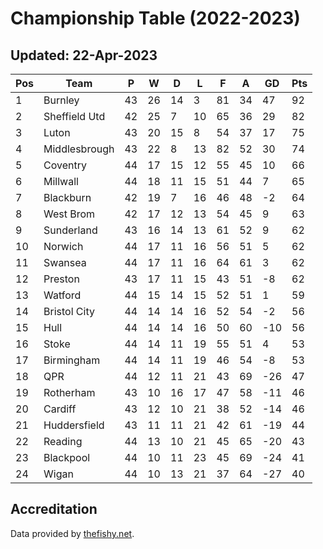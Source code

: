 # Championship Table (2022-2023)
## Updated: 22-Apr-2023

| Pos | Team | P | W | D | L | F | A | GD | Pts |
| --- | --- | --- | --- | --- | --- | --- | --- | --- | --- |
| 1 | Burnley | 43 | 26 | 14 | 3 | 81 | 34 | 47 | 92 |
| 2 | Sheffield Utd | 42 | 25 | 7 | 10 | 65 | 36 | 29 | 82 |
| 3 | Luton | 43 | 20 | 15 | 8 | 54 | 37 | 17 | 75 |
| 4 | Middlesbrough | 43 | 22 | 8 | 13 | 82 | 52 | 30 | 74 |
| 5 | Coventry | 44 | 17 | 15 | 12 | 55 | 45 | 10 | 66 |
| 6 | Millwall | 44 | 18 | 11 | 15 | 51 | 44 | 7 | 65 |
| 7 | Blackburn | 42 | 19 | 7 | 16 | 46 | 48 | -2 | 64 |
| 8 | West Brom | 42 | 17 | 12 | 13 | 54 | 45 | 9 | 63 |
| 9 | Sunderland | 43 | 16 | 14 | 13 | 61 | 52 | 9 | 62 |
| 10 | Norwich | 44 | 17 | 11 | 16 | 56 | 51 | 5 | 62 |
| 11 | Swansea | 44 | 17 | 11 | 16 | 64 | 61 | 3 | 62 |
| 12 | Preston | 43 | 17 | 11 | 15 | 43 | 51 | -8 | 62 |
| 13 | Watford | 44 | 15 | 14 | 15 | 52 | 51 | 1 | 59 |
| 14 | Bristol City | 44 | 14 | 14 | 16 | 52 | 54 | -2 | 56 |
| 15 | Hull | 44 | 14 | 14 | 16 | 50 | 60 | -10 | 56 |
| 16 | Stoke | 44 | 14 | 11 | 19 | 55 | 51 | 4 | 53 |
| 17 | Birmingham | 44 | 14 | 11 | 19 | 46 | 54 | -8 | 53 |
| 18 | QPR | 44 | 12 | 11 | 21 | 43 | 69 | -26 | 47 |
| 19 | Rotherham | 43 | 10 | 16 | 17 | 47 | 58 | -11 | 46 |
| 20 | Cardiff | 43 | 12 | 10 | 21 | 38 | 52 | -14 | 46 |
| 21 | Huddersfield | 43 | 11 | 11 | 21 | 42 | 61 | -19 | 44 |
| 22 | Reading | 44 | 13 | 10 | 21 | 45 | 65 | -20 | 43 |
| 23 | Blackpool | 44 | 10 | 11 | 23 | 45 | 69 | -24 | 41 |
| 24 | Wigan | 44 | 10 | 13 | 21 | 37 | 64 | -27 | 40 |

## Accreditation 

Data provided by [thefishy.net](https://www.thefishy.net/).